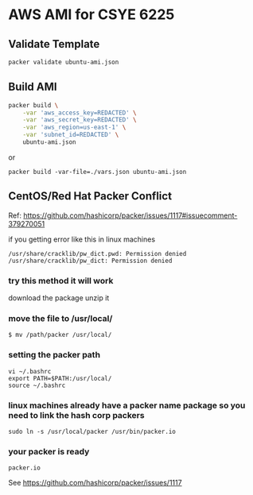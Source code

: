 # AWS AMI for CSYE 6225

## Validate Template

```sh
packer validate ubuntu-ami.json
```

## Build AMI

```sh
packer build \
    -var 'aws_access_key=REDACTED' \
    -var 'aws_secret_key=REDACTED' \
    -var 'aws_region=us-east-1' \
    -var 'subnet_id=REDACTED' \
    ubuntu-ami.json
```

or 

```
packer build -var-file=./vars.json ubuntu-ami.json
```

## CentOS/Red Hat Packer Conflict

Ref: https://github.com/hashicorp/packer/issues/1117#issuecomment-379270051

if you getting error like this in linux machines
```
/usr/share/cracklib/pw_dict.pwd: Permission denied
/usr/share/cracklib/pw_dict: Permission denied
```

### try this method it will work
download the package
unzip it

### move the file to /usr/local/
```
$ mv /path/packer /usr/local/
```

### setting the packer path
```
vi ~/.bashrc
export PATH=$PATH:/usr/local/
source ~/.bashrc
```

### linux machines already have a packer name package so you need to link the hash corp packers
```
sudo ln -s /usr/local/packer /usr/bin/packer.io
```

### your packer is ready
```
packer.io
```

See https://github.com/hashicorp/packer/issues/1117